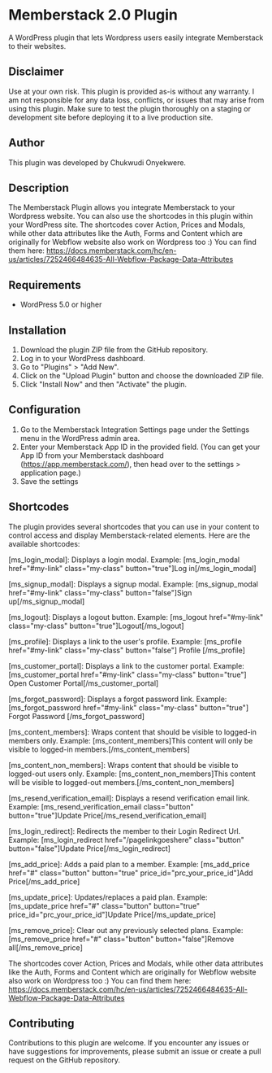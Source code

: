 # Memberstack 2.0 Plugin

A WordPress plugin that lets Wordpress users easily integrate Memberstack to their websites.

## Disclaimer
Use at your own risk. This plugin is provided as-is without any warranty. I am not responsible for any data loss, conflicts, or issues that may arise from using this plugin. Make sure to test the plugin thoroughly on a staging or development site before deploying it to a live production site.

## Author
This plugin was developed by Chukwudi Onyekwere.

## Description

The Memberstack Plugin allows you integrate Memberstack to your Wordpress website. You can also use the shortcodes in this plugin within your WordPress site. The shortcodes cover Action, Prices and Modals, while other data attributes like the Auth, Forms and Content which are originally for Webflow website also work on Wordpress too :) You can find them here: https://docs.memberstack.com/hc/en-us/articles/7252466484635-All-Webflow-Package-Data-Attributes



## Requirements

- WordPress 5.0 or higher


## Installation

1. Download the plugin ZIP file from the GitHub repository.
2. Log in to your WordPress dashboard.
3. Go to "Plugins" > "Add New".
4. Click on the "Upload Plugin" button and choose the downloaded ZIP file.
5. Click "Install Now" and then "Activate" the plugin.

## Configuration

1. Go to the Memberstack Integration Settings page under the Settings menu in the WordPress admin area.
2. Enter your Memberstack App ID in the provided field. (You can get your App ID from your Memberstack dashboard (https://app.memberstack.com/), then head over to the settings > application page.)
3. Save the settings


## Shortcodes

The plugin provides several shortcodes that you can use in your content to control access and display Memberstack-related elements. Here are the available shortcodes:

   [ms_login_modal]: Displays a login modal. Example: [ms_login_modal href="#my-link" class="my-class" button="true"]Log in[/ms_login_modal]
   
   [ms_signup_modal]: Displays a signup modal. Example: [ms_signup_modal href="#my-link" class="my-class" button="false"]Sign up[/ms_signup_modal]
   
   [ms_logout]: Displays a logout button.  Example: [ms_logout href="#my-link" class="my-class" button="true"]Logout[/ms_logout]
   
   [ms_profile]: Displays a link to the user's profile. Example: [ms_profile href="#my-link" class="my-class" button="false"] Profile [/ms_profile]
   
   [ms_customer_portal]: Displays a link to the customer portal. Example: [ms_customer_portal href="#my-link" class="my-class" button="true"] Open Customer Portal[/ms_customer_portal]
   
   [ms_forgot_password]: Displays a forgot password link. Example: [ms_forgot_password href="#my-link" class="my-class" button="true"] Forgot Password [/ms_forgot_password]
   
   [ms_content_members]: Wraps content that should be visible to logged-in members only. Example: [ms_content_members]This content will only be visible to logged-in members.[/ms_content_members]
   
   [ms_content_non_members]: Wraps content that should be visible to logged-out users only. Example: [ms_content_non_members]This content will be visible to logged-out members.[/ms_content_non_members]
   
   [ms_resend_verification_email]: Displays a resend verification email link. Example: [ms_resend_verification_email class="button" button="true"]Update Price[/ms_resend_verification_email]
   
   [ms_login_redirect]: Redirects the member to their Login Redirect Url. Example: [ms_login_redirect href="/pagelinkgoeshere" class="button" button="false"]Update Price[/ms_login_redirect]
   
   [ms_add_price]: Adds a paid plan to a member. Example: [ms_add_price href="#" class="button" button="true" price_id="prc_your_price_id"]Add Price[/ms_add_price]
   
   [ms_update_price]: Updates/replaces a paid plan. Example: [ms_update_price href="#" class="button" button="true" price_id="prc_your_price_id"]Update Price[/ms_update_price]
   
   [ms_remove_price]: Clear out any previously selected plans. Example: [ms_remove_price href="#" class="button" button="false"]Remove all[/ms_remove_price]
   
   The shortcodes cover Action, Prices and Modals, while other data attributes like the Auth, Forms and Content which are originally for Webflow website also work on Wordpress too :) You can find them here: https://docs.memberstack.com/hc/en-us/articles/7252466484635-All-Webflow-Package-Data-Attributes

## Contributing

Contributions to this plugin are welcome. If you encounter any issues or have suggestions for improvements, please submit an issue or create a pull request on the GitHub repository. 
